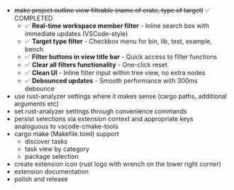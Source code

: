 * ~~make project outline view filtrable (name of crate, type of target)~~ ✅ COMPLETED
  * ✅ **Real-time workspace member filter** - Inline search box with immediate updates (VSCode-style)
  * ✅ **Target type filter** - Checkbox menu for bin, lib, test, example, bench
  * ✅ **Filter buttons in view title bar** - Quick access to filter functions
  * ✅ **Clear all filters functionality** - One-click reset
  * ✅ **Clean UI** - Inline filter input within tree view, no extra nodes
  * ✅ **Debounced updates** - Smooth performance with 300ms debounce
* use rust-analyzer settings where it makes sense (cargo paths, additional arguments etc)
* set rust-analyzer settings through convenience commands
* persist selections via extension context and appropriate keys analoguous to vscode-cmake-tools
* cargo make (Makefile.toml) support
    * discover tasks
    * task view by category
    * package selection
* create extension icon (rust logo with wrench on the lower right corner)
* extension documentation
* polish and release